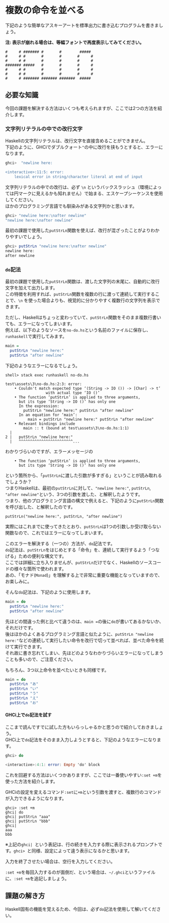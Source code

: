 # 複数の命令を並べる

下記のような簡単なアスキーアートを標準出力に書き込むプログラムを書きましょう。

**注: 表示が崩れる場合は、等幅フォントで再度表示してみてください。**

```
#     # ####### #       #        #####
#     # #       #       #       #     #
#     # #       #       #       #     #
####### #####   #       #       #     #
#     # #       #       #       #     #
#     # #       #       #       #     #
#     # ####### ####### #######  #####
```

## 必要な知識

今回の課題を解決する方法はいくつも考えられますが、ここでは2つの方法を紹介します。

### 文字列リテラルの中での改行文字

Haskellの文字列リテラルは、改行文字を直接含めることができません。  
下記のように、GHCiでダブルクォート`"`の中に改行を挟もうとすると、エラーになります。

```haskell
ghci>  "newline here:

<interactive>:11:5: error:
    lexical error in string/character literal at end of input
```

文字列リテラルの中での改行は、必ず `\n` というバックスラッシュ（環境によっては円マークに見えるかも知れません）で始まる、エスケープシーケンスを使用してください。  
ほかのプログラミング言語でも馴染みがある文字列かと思います。

```haskell
ghci> "newline here:\nafter newline"
"newline here:\nafter newline"
```

最初の課題で使用した`putStrLn`関数を使えば、改行が混ざったことがよりわかりやすいでしょう。

```haskell
ghci> putStrLn "newline here:\nafter newline"
newline here:
after newline
```

### `do`記法

最初の課題で使用した`putStrLn`関数は、渡した文字列の末尾に、自動的に改行文字を加えて出力します。  
この特徴を利用すれば、`putStrLn`関数を複数の行に渡って連続して実行することで、`\n` を使った場合よりも、視覚的に分かりやすく複数行の文字列を表示できます。

ただし、Haskellはちょっと変わっていて、`putStrLn`関数をそのまま複数行書いても、エラーになってしまいます。  
例えば、以下のようなソースを`no-do.hs`という名前のファイルに保存し、`runhaskell`で実行してみます。

```haskell
main =
  putStrLn "newline here:"
  putStrLn "after newline"
```

下記のようなエラーになるでしょう。

```
shell> stack exec runhaskell no-do.hs

test\assets\3\no-do.hs:2:3: error:
    • Couldn't match expected type ‘(String -> IO ()) -> [Char] -> t’
                  with actual type ‘IO ()’
    • The function ‘putStrLn’ is applied to three arguments,
      but its type ‘String -> IO ()’ has only one
      In the expression:
        putStrLn "newline here:" putStrLn "after newline"
      In an equation for ‘main’:
          main = putStrLn "newline here:" putStrLn "after newline"
    • Relevant bindings include
        main :: t (bound at test\assets\3\no-do.hs:1:1)
  |
2 |   putStrLn "newline here:"
  |   ^^^^^^^^^^^^^^^^^^^^^^^^...
```

わかりづらいのですが、エラーメッセージの

```
    • The function ‘putStrLn’ is applied to three arguments,
      but its type ‘String -> IO ()’ has only one
```

という箇所から、「`putStrLn`に渡した引数が多すぎる」ということが読み取れるでしょうか？  
つまりHaskellは、最初の`putStrLn`に対して、`"newline here:"`, `putStrLn`, `"after newline"`という、3つの引数を渡した、と解釈したようです。  
つまり、他のプログラミング言語の構文で例えると、下記のように`putStrLn`関数を呼び出した、と解釈したのです。

```
putStrLn("newline here:", putStrLn, "after newline")
```

実際にはこれまでに使ってきたとおり、`putStrLn`は1つの引数しか受け取らない関数なので、これではエラーになってしまいます。

このエラーを解決する（一つの）方法が、`do`記法です。  
`do`記法は、`putStrLn`をはじめとする「命令」を、連続して実行するよう「つなげる」ための便利な構文です。  
ここでは詳細に立ち入りませんが、`putStrLn`だけでなく、Haskellのソースコードの様々な箇所で使われます。  
あの、「モナド(`Monad`)」を理解する上で非常に重要な機能となっていますので、お楽しみに。

そんな`do`記法は、下記のように使用します。

```haskell
main = do
  putStrLn "newline here:"
  putStrLn "after newline"
```

先ほどの間違った例と比べて違うのは、`main =`の後に`do`が書いてあるかないか、それだけです。  
後はほかのよくあるプログラミング言語と似たように、`putStrLn "newline here:"`などの連続して実行したい命令を改行で切って並べれば、並べた命令を続けて実行できます。  
それ故に書き忘れてしまい、先ほどのようなわかりづらいエラーになってしまうことも多いので、ご注意ください。

もちろん、3つ以上命令を並べたいときも同様です。

```haskell
main = do
  putStrLn "あ"
  putStrLn "い"
  putStrLn "う"
  putStrLn "え"
  putStrLn "お"
```

#### GHCi上で`do`記法を試す

ここまで読んですでに試した方もいらっしゃるかと思うので紹介しておきましょう。  
GHCi上で`do`記法をそのまま入力しようとすると、下記のようなエラーになります。

```haskell
ghci> do

<interactive>:4:1: error: Empty 'do' block
```

これを回避する方法はいくつかありますが、ここでは一番使いやすい`:set +m`を使った方法を紹介します。

GHCiの設定を変えるコマンド`:set`に`+m`という引数を渡すと、複数行のコマンドが入力できるようになります。

```
ghci> :set +m
ghci| do
ghci| putStrLn "aaa"
ghci| putStrLn "bbb"
ghci|
aaa
bbb
```

※上記の`ghci| `という表記は、行の続きを入力する際に表示されるプロンプトです。`ghci> `と同様、設定によって違う表示になるかと思います。

入力を終了させたい場合は、空行を入力してください。

`:set +m`を毎回入力するのが面倒だ、という場合は、`~/.ghci`というファイルに、`:set +m`を追記しましょう。

## 課題の解き方

Haskell固有の機能を覚えるため、今回は、必ず`do`記法を使用して解いてください。
